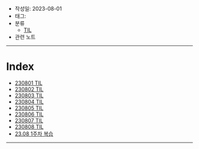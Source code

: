 - 작성일: 2023-08-01
- 태그: 
- 분류
    - [TIL](../TIL.md)
- 관련 노트

---

# Index

- [230801 TIL](230801%20TIL.md)
- [230802 TIL](230802%20TIL.md)
- [230803 TIL](230803%20TIL.md)
- [230804 TIL](230804%20TIL.md)
- [230805 TIL](230805%20TIL.md)
- [230806 TIL](230806%20TIL.md)
- [230807 TIL](230807%20TIL.md)
- [230808 TIL](230808%20TIL.md)
- [23.08 1주차 복습](23.08%201주차%20복습.md)

---
